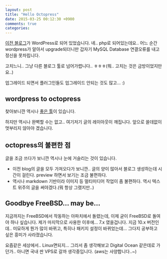 ```yaml
---
layout: post
title: "Hello Octopress"
date: 2015-03-25 00:12:30 +0900
comments: true
categories:
---
```

[이전 블로그](http://blog.woosum.net)가 WordPress로 되어 있었습니다. 녜.. php로 되어있는데요.. 어느 순간 wordpress가 알아서 upgrade되더니만 갑자기 MySQL Database 연결오류를 내고 정신을 못차립니다.

고치느니.. 그냥 다른 블로그 툴로 넘어가렵니다.. ㅎㅎㅎ(뭐.. 고치는 것은 금방이었지만요..)

업그레이드 되면서 플러그인들도 업그레이드 안되는 것도 많고... :)

## wordpress to octopress

찾아보니깐 역시나 [좋은 툴](https://github.com/benbalter/wordpress-to-jekyll-exporter)이 있습니다.

하지만 역시나 완벽할 수는 없고.. 여기저기 글의 레이아웃이 깨집니다. 앞으로 쓸데없이 멋부리지 않아야 겠습니다.

## octopress의 불편한 점

글을 조금 쓰다가 보니깐 역시나 눈에 거슬리는 것이 있습니다.

 * 이전 blog의 글을 모두 가져오다가 보니깐.. 글의 양이 많아서 블로그 생성하는데 시간이 걸린다. preview 하면서 보기는 조금 불편하다.
 * 역시나 markdown 기반이라 이미지 등 멀티미디어 작업이 좀 불편하다. 역시 텍스트 위주의 글을 써야겠다.(뭐 항상 그랬지만..)

## Goodbye FreeBSD... may be...

지금까지는 FreeBSD에서 작동하는 아파치에서 돌렸는데, 이제 굳이 FreeBSD로 돌여야 하나 싶습니다. 제가 마지막으로 사용한 이후에... 7.x 였을겁니다. 지금 10.x 버전인데.. 미묘하게 뭔가 많이 바뀌고, 특히나 패키지 설정이 바뀌었는데... 그다지 공부하고 싶은 흥미가 사라졌습니다.

요즘같은 세상에서.. Linux면되지... 그리서 좀 생각해보고 Digital Ocean 같은데로 가던가.. 아니면 국내 싼 VPS로 갈까 생각중입니다. (aws는 사양합니다..~)
